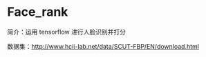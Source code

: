 # Face_rank

简介：运用 tensorflow 进行人脸识别并打分

数据集：http://www.hcii-lab.net/data/SCUT-FBP/EN/download.html

